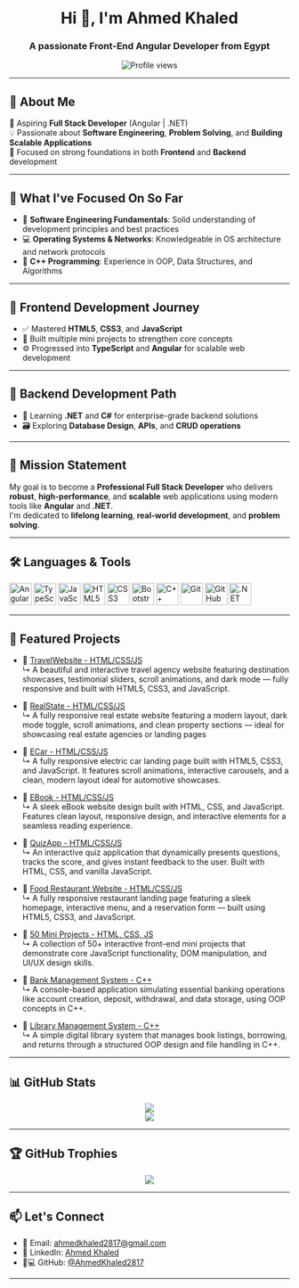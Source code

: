 <h1 align="center">Hi 👋, I'm Ahmed Khaled</h1>
<h3 align="center">A passionate Front-End Angular Developer from Egypt</h3>

<p align="center">
  <img src="https://komarev.com/ghpvc/?username=ahmedkhaled2817&label=Profile%20views&color=0e75b6&style=flat" alt="Profile views" />
</p>

---

## 👋 About Me

🎯 Aspiring **Full Stack Developer** (Angular | .NET)  
💡 Passionate about **Software Engineering**, **Problem Solving**, and **Building Scalable Applications**  
🚀 Focused on strong foundations in both **Frontend** and **Backend** development

---

## 💼 What I've Focused On So Far

- 📘 **Software Engineering Fundamentals**: Solid understanding of development principles and best practices  
- 💻 **Operating Systems & Networks**: Knowledgeable in OS architecture and network protocols  
- 🧠 **C++ Programming**: Experience in OOP, Data Structures, and Algorithms  

---

## 🚀 Frontend Development Journey

- ✅ Mastered **HTML5**, **CSS3**, and **JavaScript**  
- 🔨 Built multiple mini projects to strengthen core concepts  
- ⚙️ Progressed into **TypeScript** and **Angular** for scalable web development  

---

## 🔧 Backend Development Path

- 🎯 Learning **.NET** and **C#** for enterprise-grade backend solutions  
- 🗃️ Exploring **Database Design**, **APIs**, and **CRUD operations**  

---

## 🎯 Mission Statement

My goal is to become a **Professional Full Stack Developer** who delivers **robust**, **high-performance**, and **scalable** web applications using modern tools like **Angular** and **.NET**.  
I'm dedicated to **lifelong learning**, **real-world development**, and **problem solving**.

---

## 🛠️ Languages & Tools

<p align="left">
  <img src="https://cdn.jsdelivr.net/gh/devicons/devicon/icons/angularjs/angularjs-original.svg" alt="Angular" width="40" height="40"/>
  <img src="https://cdn.jsdelivr.net/gh/devicons/devicon/icons/typescript/typescript-original.svg" alt="TypeScript" width="40" height="40"/>
  <img src="https://cdn.jsdelivr.net/gh/devicons/devicon/icons/javascript/javascript-original.svg" alt="JavaScript" width="40" height="40"/>
  <img src="https://cdn.jsdelivr.net/gh/devicons/devicon/icons/html5/html5-original.svg" alt="HTML5" width="40" height="40"/>
  <img src="https://cdn.jsdelivr.net/gh/devicons/devicon/icons/css3/css3-original.svg" alt="CSS3" width="40" height="40"/>
  <img src="https://cdn.jsdelivr.net/gh/devicons/devicon/icons/bootstrap/bootstrap-original.svg" alt="Bootstrap" width="40" height="40"/>
  <img src="https://cdn.jsdelivr.net/gh/devicons/devicon/icons/cplusplus/cplusplus-original.svg" alt="C++" width="40" height="40"/>
  <img src="https://cdn.jsdelivr.net/gh/devicons/devicon/icons/git/git-original.svg" alt="Git" width="40" height="40"/>
  <img src="https://cdn.jsdelivr.net/gh/devicons/devicon/icons/github/github-original.svg" alt="GitHub" width="40" height="40"/>
  <img src="https://cdn.jsdelivr.net/gh/devicons/devicon/icons/dot-net/dot-net-original.svg" alt=".NET" width="40" height="40"/>
</p>


---

## 📌 Featured Projects
- 🔹 [TravelWebsite - HTML/CSS/JS](https://github.com/AhmedKhaled2817/TravelWebsite)  
  ↳ A beautiful and interactive travel agency website featuring destination showcases, testimonial sliders, scroll animations, and dark mode — fully responsive and built with HTML5, CSS3, and JavaScript.

- 🔹 [RealState - HTML/CSS/JS](https://github.com/AhmedKhaled2817/RealState)  
  ↳ A fully responsive real estate website featuring a modern layout, dark mode toggle, scroll animations, and clean property sections — ideal for showcasing real estate agencies or landing pages

- 🔹 [ECar - HTML/CSS/JS](https://github.com/AhmedKhaled2817/ECar)  
  ↳ A fully responsive electric car landing page built with HTML5, CSS3, and JavaScript. It features scroll animations, interactive carousels, and a clean, modern layout ideal for automotive showcases.

- 🔹 [EBook - HTML/CSS/JS](https://github.com/AhmedKhaled2817/EBook)  
  ↳ A sleek eBook website design built with HTML, CSS, and JavaScript. Features clean layout, responsive design, and interactive elements for a seamless reading experience.

- 🔹 [QuizApp - HTML/CSS/JS](https://github.com/AhmedKhaled2817/QuizApp)  
  ↳ An interactive quiz application that dynamically presents questions, tracks the score, and gives instant feedback to the user. Built with HTML, CSS, and vanilla JavaScript.  

- 🔹 [Food Restaurant Website - HTML/CSS/JS](https://github.com/AhmedKhaled2817/FoodResturant)  
  ↳ A fully responsive restaurant landing page featuring a sleek homepage, interactive menu, and a reservation form — built using HTML5, CSS3, and JavaScript.

- 🔹 [50 Mini Projects - HTML, CSS, JS](https://github.com/AhmedKhaled2817/50-Project-HTML-CSS-JS)  
  ↳ A collection of 50+ interactive front-end mini projects that demonstrate core JavaScript functionality, DOM manipulation, and UI/UX design skills.

- 🔹 [Bank Management System - C++](https://github.com/AhmedKhaled2817/Bank-Management-System)  
  ↳ A console-based application simulating essential banking operations like account creation, deposit, withdrawal, and data storage, using OOP concepts in C++.

- 🔹 [Library Management System - C++](https://github.com/AhmedKhaled2817/Electronic-Library-Management-System-ELMS)  
  ↳ A simple digital library system that manages book listings, borrowing, and returns through a structured OOP design and file handling in C++.

---

## 📊 GitHub Stats

<p align="center">
  <img src="https://github-readme-stats.vercel.app/api?username=ahmedkhaled2817&show_icons=true&theme=radical" />
  <br />
  <img src="https://github-readme-stats.vercel.app/api/top-langs/?username=ahmedkhaled2817&layout=compact&theme=radical" />
</p>

---

## 🏆 GitHub Trophies

<p align="center">
  <img src="https://github-readme-stats.vercel.app/api?username=AhmedKhaled2817&show_icons=true&theme=radical&cache_seconds=86400" />
</p>

---

## 📫 Let's Connect

- 📧 Email: [ahmedkhaled2817@gmail.com](mailto:ahmedkhaled2817@gmail.com)  
- 💼 LinkedIn: [Ahmed Khaled](https://www.linkedin.com/in/ahmed-khaled-39242423a/)  
- 🧑💻 GitHub: [@AhmedKhaled2817](https://github.com/AhmedKhaled2817)

---
